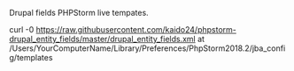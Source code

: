 Drupal fields PHPStorm live tempates.

curl -0 https://raw.githubusercontent.com/kaido24/phpstorm-drupal_entity_fields/master/drupal_entity_fields.xml at /Users/YourComputerName/Library/Preferences/PhpStorm2018.2/jba_config/templates
